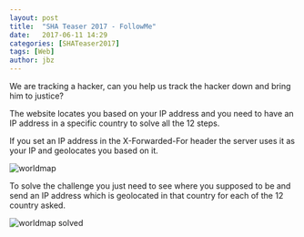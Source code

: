 ```yaml
---
layout: post
title:  "SHA Teaser 2017 - FollowMe"
date:   2017-06-11 14:29
categories: [SHATeaser2017]
tags: [Web]
author: jbz
---
```

We are tracking a hacker, can you help us track the hacker down and bring him to justice?


The website locates you based on your IP address and you need to have an IP address in a specific country to solve all the 12 steps.

If you set an IP address in the X-Forwarded-For header the server uses it as your IP and geolocates you based on it.


![worldmap](https://raw.githubusercontent.com/jbzteam/CTF/master/SHATeaser2017/FollowMe/followme1.png)


To solve the challenge you just need to see where you supposed to be and send an IP address which is geolocated in that country for each of the 12 country asked.


![worldmap solved](https://raw.githubusercontent.com/jbzteam/CTF/master/SHATeaser2017/FollowMe/followme3.png)
